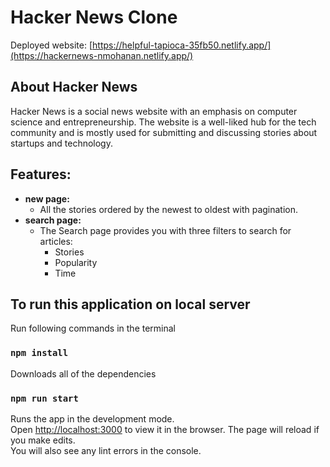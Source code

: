 # Hacker News Clone

Deployed website: [https://helpful-tapioca-35fb50.netlify.app/](https://hackernews-nmohanan.netlify.app/)

## About Hacker News

Hacker News is a social news website with an emphasis on computer science and entrepreneurship. The website is a well-liked hub for the tech community and is mostly used for submitting and discussing stories about startups and technology.

## Features:

- **new page:**
    - All the stories ordered by the newest to oldest with pagination.
- **search page:**
    - The Search page provides you with three filters to search for articles:
        - Stories
        - Popularity
        - Time
        
## To run this application on local server

Run following commands in the terminal

### `npm install`

Downloads all of the dependencies

### `npm run start`

Runs the app in the development mode.<br />
Open [http://localhost:3000](http://localhost:3000) to view it in the browser.
The page will reload if you make edits.<br />
You will also see any lint errors in the console.


